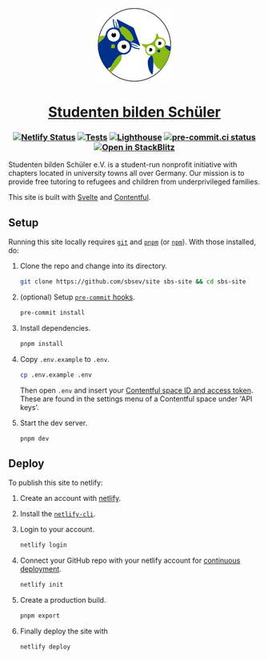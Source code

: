 <p align="center">
  <a href="https://studenten-bilden-schueler.de"><img src="static/favicon.svg" alt="Favicon" width=150></a>
</p>

<h1 align="center">
  <a href="https://studenten-bilden-schueler.de">Studenten bilden Schüler</a>
</h1>

<h3 align="center">

[![Netlify Status](https://api.netlify.com/api/v1/badges/2bcf7f93-7c33-40f4-9843-bbbf22ea213b/deploy-status)](https://app.netlify.com/sites/sbsev/deploys)
[![Tests](https://github.com/sbsev/site/actions/workflows/test.yml/badge.svg)](https://github.com/sbsev/site/actions/workflows/test.yml)
[![Lighthouse](https://github.com/sbsev/site/actions/workflows/lighthouse.yml/badge.svg)](https://github.com/sbsev/site/actions/workflows/lighthouse.yml)
[![pre-commit.ci status](https://results.pre-commit.ci/badge/github/sbsev/site/main.svg)](https://results.pre-commit.ci/latest/github/sbsev/site/main)
[![Open in StackBlitz](https://img.shields.io/badge/Open%20in-StackBlitz-darkblue?logo=stackblitz)](https://stackblitz.com/github/sbsev/site)

</h3>

Studenten bilden Schüler e.V. is a student-run nonprofit initiative with chapters located in university towns all over Germany. Our mission is to provide free tutoring to refugees and children from underprivileged families.

This site is built with [Svelte](https://github.com/sveltejs/svelte) and [Contentful](https://contentful.com).

## Setup

Running this site locally requires [`git`](https://git-scm.com) and [`pnpm`](https://pnpm.io) (or [`npm`](https://npmjs.com)). With those installed, do:

1. Clone the repo and change into its directory.

   ```sh
   git clone https://github.com/sbsev/site sbs-site && cd sbs-site
   ```

2. (optional) Setup [`pre-commit` hooks](https://pre-commit.com).

   ```sh
   pre-commit install
   ```

3. Install dependencies.

   ```sh
   pnpm install
   ```

4. Copy `.env.example` to `.env`.

   ```sh
   cp .env.example .env
   ```

   Then open `.env` and insert your [Contentful space ID and access token](https://contentful.com/developers/docs/references/authentication). These are found in the settings menu of a Contentful space under 'API keys'.

5. Start the dev server.

   ```sh
   pnpm dev
   ```

## Deploy

To publish this site to netlify:

1. Create an account with [netlify](https://netlify.com).
2. Install the [`netlify-cli`](https://netlify.com/docs/cli).
3. Login to your account.

   ```sh
   netlify login
   ```

4. Connect your GitHub repo with your netlify account for [continuous deployment](https://netlify.com/docs/cli/#continuous-deployment).

   ```sh
   netlify init
   ```

5. Create a production build.

   ```sh
   pnpm export
   ```

6. Finally deploy the site with

   ```sh
   netlify deploy
   ```

